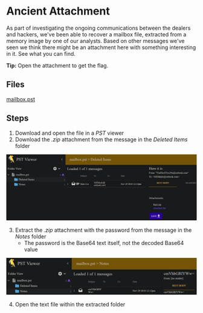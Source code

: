 # Ancient Attachment
As part of investigating the ongoing communications between the dealers and hackers, we've been able to recover a mailbox file, extracted from a memory image by one of our analysts. Based on other messages we've seen we think there might be an attachment here with something interesting in it. See what you can find.

**Tip:** Open the attachment to get the flag.

## Files
[mailbox.pst](/assets/files/mailbox.pst)

## Steps
1. Download and open the file in a *PST* viewer
1. Download the *.zip* attachment from the message in the *Deleted Items* folder

![zip email](/assets/screenshots/fn-08-AncientAttachment/step-1.png)

3. Extract the *.zip* attachment with the password from the message in the *Notes* folder
    - The password is the Base64 text itself, not the decoded Base64 value

![password email](/assets/screenshots/fn-08-AncientAttachment/step-2.png)

4. Open the text file within the extracted folder